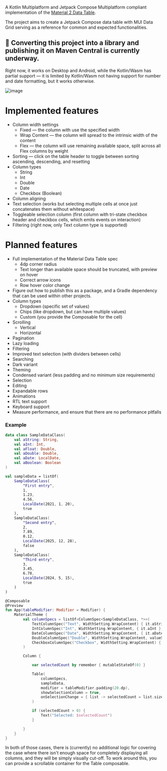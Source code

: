 A Kotlin Multiplatform and Jetpack Compose Multiplatform compliant implementation of the [Material 2 Data Table](https://m2.material.io/components/data-tables).

The project aims to create a Jetpack Compose data table with MUI Data Grid serving as a
reference for common and expected functionalities.

## 🚧 Converting this project into a library and publishing it on Maven Central is currently underway.

Right now, it works on Desktop and Android, while the Kotlin/Wasm has partial support — it is 
limited by Kotlin/Wasm not having support for number and date formatting, but it works otherwise.

![image](https://github.com/user-attachments/assets/6dbf39d9-f56a-4d3f-b344-0461c5199200)


# Implemented features
- Column width settings
  - Fixed — the column with use the specified width
  - Wrap Content — the column will spread to the intrinsic width of the content
  - Flex — the column will use remaining available space, split across all Flex columns by weight
- Sorting — click on the table header to toggle between sorting ascending, descending, and resetting
- Column types
  - String
  - Int
  - Double
  - Date
  - Checkbox (Boolean)
- Column aligning
- Text selection (works but selecting multiple cells at once just concatenates them without whitespace)
- Toggleable selection column (first column with tri-state checkbox header and checkbox cells, which emits events on interaction)
- Filtering (right now, only Text column type is supported)

# Planned features
- Full implementation of the Material Data Table spec
  - 4dp corner radius
  - Text longer than available space should be truncated, with preview on hover
  - Correct arrow icons
  - Row hover color change
- Figure out how to publish this as a package, and a Gradle dependency that can be used within other projects.
- Column types
  - Dropdown (specific set of values)
  - Chips (like dropdown, but can have multiple values)
  - Custom (you provide the Composable for the cell)
- Scrolling
  - Vertical
  - Horizontal
- Pagination
- Lazy loading
- Filtering
- Improved text selection (with dividers between cells)
- Searching
- Dark variant
- Theming
- Condensed variant (less padding and no minimum size requirements)
- Selection
- Editing
- Expandable rows
- Animations
- RTL text support
- Keyboard support
- Measure performance, and ensure that there are no performance pitfalls

### Example
```kotlin
data class SampleDataClass(
    val aString: String,
    val aInt: Int,
    val aFloat: Double,
    val aDouble: Double,
    val aDate: LocalDate,
    val aBoolean: Boolean
)

val sampleData = listOf(
    SampleDataClass(
        "First entry",
        1,
        1.23,
        4.56,
        LocalDate(2021, 1, 20),
        true
    ),
    SampleDataClass(
        "Second entry",
        2,
        7.89,
        0.12,
        LocalDate(2025, 12, 28),
        false
    ),
    SampleDataClass(
        "Third entry",
        3,
        3.45,
        6.78,
        LocalDate(2024, 5, 15),
        true
    )
)

@Composable
@Preview
fun App(tableModifier: Modifier = Modifier) {
    MaterialTheme {
        val columnSpecs = listOf<ColumnSpec<SampleDataClass, *>>(
            TextColumnSpec("Text", WidthSetting.WrapContent) { it.aString },
            IntColumnSpec("Int", WidthSetting.WrapContent, { it.aInt }),
            DateColumnSpec("Date", WidthSetting.WrapContent, { it.aDate }, "MM/dd/YYYY"),
            DoubleColumnSpec("Double", WidthSetting.WrapContent, valueSelector = { it.aDouble }),
            CheckboxColumnSpec("Checkbox", WidthSetting.WrapContent) { it.aBoolean }
        )

        Column {

            var selectedCount by remember { mutableStateOf(0) }

            Table(
                columnSpecs,
                sampleData,
                modifier = tableModifier.padding(20.dp),
                showSelectionColumn = true,
                onSelectionChange = { list -> selectedCount = list.size }
            )

            if (selectedCount > 0) {
                Text("Selected: $selectedCount")
            }

        }
    }
}
```

In both of those cases, there is (currently) no additional logic for covering the case where there
isn't enough space for completely displaying all columns, and they will be simply visually cut-off.
To work around this, you can provide a scrollable container for the Table composable.
